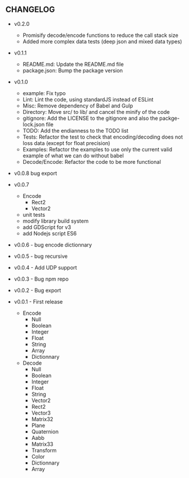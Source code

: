 ## CHANGELOG

* v0.2.0
  * Promisify decode/encode functions to reduce the call stack size
  * Added more complex data tests (deep json and mixed data types)

* v0.1.1
  * README.md: Update the README.md file
  * package.json: Bump the package version

* v0.1.0
  * example: Fix typo
  * Lint: Lint the code, using standardJS instead of ESLint
  * Misc: Remove dependency of Babel and Gulp
  * Directory: Move src/ to lib/ and cancel the minify of the code
  * gitignore: Add the LICENSE to the gitignore and also the packge-lock.json file
  * TODO: Add the endianness to the TODO list
  * Tests: Refactor the test to check that encoding/decoding does not loss data (except for float precision)
  * Examples: Refactor the examples to use only the current valid example of what we can do without babel
  * Decode/Encode: Refactor the code to be more functional

* v0.0.8 bug export

* v0.0.7
  * Encode
    * Rect2
    * Vector2
  * unit tests
  * modify library build system
  * add GDScript for v3
  * add Nodejs script ES6

* v0.0.6 - bug encode dictionnary

* v0.0.5 - bug recursive

* v0.0.4 - Add UDP support

* v0.0.3 - Bug npm repo

* v0.0.2 - Bug export

* v0.0.1 - First release
  * Encode
    * Null
    * Boolean
    * Integer
    * Float
    * String
    * Array
    * Dictionnary
  * Decode
    * Null
    * Boolean
    * Integer
    * Float
    * String
    * Vector2
    * Rect2
    * Vector3
    * Matrix32
    * Plane
    * Quaternion
    * Aabb 
    * Matrix33
    * Transform
    * Color
    * Dictionnary
    * Array
